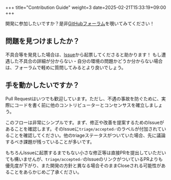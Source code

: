 +++
title="Contribution Guide"
weight=3
date=2025-02-21T15:33:19+09:00
+++

開発に参加したいですか？是非[GitHubフォーラム](https://github.com/orgs/concrnt/discussions)を覗いてみてください！

## 問題を見つけましたか？

不具合等を発見した場合は、[Issue](https://github.com/totegamma/concurrent-world/issues)から起票してくださると助かります！
もし遭遇した不具合の詳細が分からない・自分の環境の問題かどうか分からない場合は、フォーラムで軽めに質問してみるとより良いでしょう。


## 手を動かしたいですか？

Pull Requestはいつでも歓迎しています。ただし、不遇の事故を防ぐために、実際にコードを書く前に他のコントリビューターとコンセンサスを確立しましょう。

このフローは非常にシンプルです。まず、修正や改善を提案するためのIssueがあることを確認します。そのIssueに`triage/accepted✅`のラベルが付加されていることを確認してください。他のtriageステータスがついていた場合、先に議論するべき課題が残っていることが多いです。

もちろんIssueに起票するまでもない小さな修正等は直接PRを提出していただいても構いませんが、`triage/accepted✅`のIssueのリンクがついているPRよりも優先度が下がり、また開発の方針と異なる場合そのままCloseされる可能性があることをあらかじめご了承ください。


